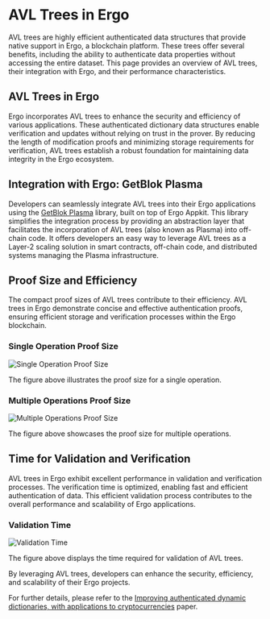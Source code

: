 # AVL Trees in Ergo

AVL trees are highly efficient authenticated data structures that provide native support in Ergo, a blockchain platform. These trees offer several benefits, including the ability to authenticate data properties without accessing the entire dataset. This page provides an overview of AVL trees, their integration with Ergo, and their performance characteristics.

## AVL Trees in Ergo

Ergo incorporates AVL trees to enhance the security and efficiency of various applications. These authenticated dictionary data structures enable verification and updates without relying on trust in the prover. By reducing the length of modification proofs and minimizing storage requirements for verification, AVL trees establish a robust foundation for maintaining data integrity in the Ergo ecosystem.

## Integration with Ergo: GetBlok Plasma

Developers can seamlessly integrate AVL trees into their Ergo applications using the [GetBlok Plasma](plasma.md) library, built on top of Ergo Appkit. This library simplifies the integration process by providing an abstraction layer that facilitates the incorporation of AVL trees (also known as Plasma) into off-chain code. It offers developers an easy way to leverage AVL trees as a Layer-2 scaling solution in smart contracts, off-chain code, and distributed systems managing the Plasma infrastructure.

## Proof Size and Efficiency

The compact proof sizes of AVL trees contribute to their efficiency. AVL trees in Ergo demonstrate concise and effective authentication proofs, ensuring efficient storage and verification processes within the Ergo blockchain.

### Single Operation Proof Size

![Single Operation Proof Size](../../assets/img/avl/single_op_proof.png)

The figure above illustrates the proof size for a single operation.

### Multiple Operations Proof Size

![Multiple Operations Proof Size](../../assets/img/avl/multiple_op_proof.png)

The figure above showcases the proof size for multiple operations.

## Time for Validation and Verification

AVL trees in Ergo exhibit excellent performance in validation and verification processes. The verification time is optimized, enabling fast and efficient authentication of data. This efficient validation process contributes to the overall performance and scalability of Ergo applications.

### Validation Time

![Validation Time](../../assets/img/avl/validation_time.png)

The figure above displays the time required for validation of AVL trees.

By leveraging AVL trees, developers can enhance the security, efficiency, and scalability of their Ergo projects.

For further details, please refer to the [Improving authenticated dynamic dictionaries, with applications to cryptocurrencies](https://eprint.iacr.org/2016/994.pdf) paper.